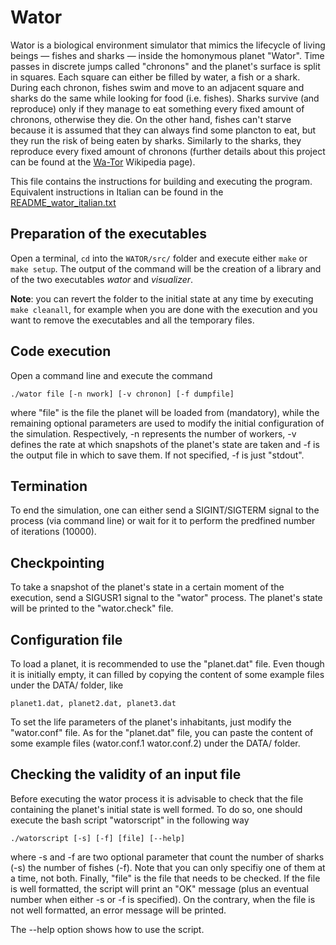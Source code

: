 # Wator

Wator is a biological environment simulator that mimics the lifecycle of living beings — fishes and sharks — inside the homonymous planet "Wator". Time passes in discrete jumps called "chronons" and the planet's surface is split in squares. Each square can either be filled by water, a fish or a shark. During each chronon, fishes swim and move to an adjacent square and sharks do the same while looking for food (i.e. fishes). Sharks survive (and reproduce) only if they manage to eat something every fixed amount of chronons, otherwise they die. On the other hand, fishes can't starve because it is assumed that they can always find some plancton to eat, but they run the risk of being eaten by sharks. Similarly to the sharks, they reproduce every fixed amount of chronons (further details about this project can be found at the [Wa-Tor](https://en.wikipedia.org/wiki/Wa-Tor) Wikipedia page).

This file contains the instructions for building and executing the program.
Equivalent instructions in Italian can be found in the [README_wator_italian.txt](README_wator_italian.txt)

## Preparation of the executables
	
Open a terminal, `cd` into the `WATOR/src/` folder and execute either `make` or
`make setup`. The output of the command will be the creation of a library
and of the two executables *wator* and *visualizer*.

**Note**: you can revert the folder to the initial state at any time by executing `make cleanall`, for example when you are done with the execution and you want to remove the executables and all the temporary files.

## Code execution

Open a command line and execute the command 

	./wator file [-n nwork] [-v chronon] [-f dumpfile]

where "file" is the file the planet will be loaded from (mandatory), while
the remaining optional parameters are used to modify the initial
configuration of the simulation. Respectively, -n represents the number of
workers, -v defines the rate at which snapshots of the planet's state are
taken and -f is the output file in which to save them. If not specified,
-f is just "stdout".
  
## Termination

To end the simulation, one can either send a SIGINT/SIGTERM signal to
the process (via command line) or wait for it to perform the predfined
number of iterations (10000).
  
## Checkpointing

To take a snapshot of the planet's state in a certain moment of the
execution, send a SIGUSR1 signal to the "wator" process. The planet's
state will be printed to the "wator.check" file.
  
## Configuration file

To load a planet, it is recommended to use the "planet.dat" file. Even
though it is initially empty, it can filled by copying the content of some
example files under the DATA/ folder, like

	planet1.dat, planet2.dat, planet3.dat

To set the life parameters of the planet's inhabitants, just modify the
"wator.conf" file. As for the "planet.dat" file, you can paste the content
of some example files (wator.conf.1 wator.conf.2) under the DATA/ folder.
  
## Checking the validity of an input file

Before executing the wator process it is advisable to check that the file
containing the planet's initial state is well formed. To do so, one should
execute the bash script "watorscript" in the following way

	./watorscript [-s] [-f] [file] [--help]

where -s and -f are two optional parameter that count the number of sharks
(-s) the number of fishes (-f). Note that you can only specifiy one of
them at a time, not both. Finally, "file" is the file that needs to be
checked. If the file is well formatted, the script will print an "OK"
message (plus an eventual number when either -s or -f is specified). On
the contrary, when the file is not well formatted, an error message will
be printed.

The --help option shows how to use the script.

